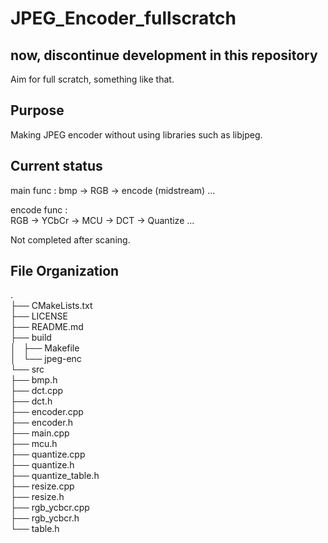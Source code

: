 # JPEG_Encoder_fullscratch
## now, discontinue development in this repository

Aim for full scratch, something like that.

## Purpose
Making JPEG encoder without using libraries such as libjpeg.

## Current status
main func :
bmp -> RGB -> encode (midstream) ...  

encode func :  
RGB -> YCbCr -> MCU -> DCT -> Quantize ...  

Not completed after scaning.

## File Organization
.  
├── CMakeLists.txt  
├── LICENSE  
├── README.md  
├── build  
│   ├── Makefile  
│   └── jpeg-enc  
└── src  
    ├── bmp.h  
    ├── dct.cpp  
    ├── dct.h  
    ├── encoder.cpp  
    ├── encoder.h  
    ├── main.cpp  
    ├── mcu.h  
    ├── quantize.cpp  
    ├── quantize.h  
    ├── quantize_table.h  
    ├── resize.cpp  
    ├── resize.h  
    ├── rgb_ycbcr.cpp  
    ├── rgb_ycbcr.h  
    └── table.h    



